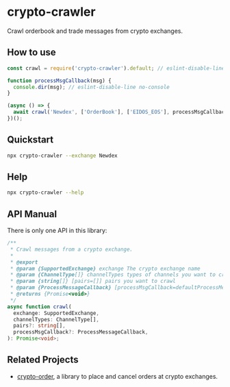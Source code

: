 # crypto-crawler

Crawl orderbook and trade messages from crypto exchanges.

## How to use

```javascript
const crawl = require('crypto-crawler').default; // eslint-disable-line import/no-unresolved

function processMsgCallback(msg) {
  console.dir(msg); // eslint-disable-line no-console
}

(async () => {
  await crawl('Newdex', ['OrderBook'], ['EIDOS_EOS'], processMsgCallback);
})();
```

## Quickstart

```bash
npx crypto-crawler --exchange Newdex
```

## Help

```bash
npx crypto-crawler --help
```

## API Manual

There is only one API in this library:

```typescript
/**
 * Crawl messages from a crypto exchange.
 *
 * @export
 * @param {SupportedExchange} exchange The crypto exchange name
 * @param {ChannelType[]} channelTypes types of channels you want to crawl
 * @param {string[]} [pairs=[]] pairs you want to crawl
 * @param {ProcessMessageCallback} [processMsgCallback=defaultProcessMessageCallback] the callback to process messages
 * @returns {Promise<void>}
 */
async function crawl(
  exchange: SupportedExchange,
  channelTypes: ChannelType[],
  pairs?: string[],
  processMsgCallback?: ProcessMessageCallback,
): Promise<void>;
```

## Related Projects

- [crypto-order](https://www.npmjs.com/package/crypto-order), a library to place and cancel orders at crypto exchanges.

